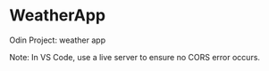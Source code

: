 # WeatherApp
Odin Project: weather app 

Note: In VS Code, use a live server to ensure no CORS error occurs. 
